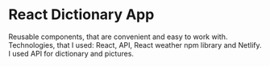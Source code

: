 # React Dictionary App
Reusable components, that are convenient and easy to work with.
Technologies, that I used: React, API, React weather npm library and Netlify.
I used API for dictionary and pictures.
